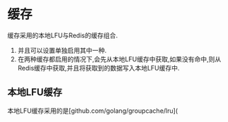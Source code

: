 # 缓存

缓存采用的本地LFU与Redis的缓存组合.

1. 并且可以设置单独启用其中一种.
2. 在两种缓存都启用的情况下,会先从本地LFU缓存中获取,如果没有命中,则从Redis缓存中获取,并且将获取到的数据写入本地LFU缓存中.

## 本地LFU缓存

本地LFU缓存采用的是[github.com/golang/groupcache/lru](
